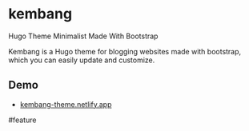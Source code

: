 # kembang
Hugo Theme Minimalist Made With Bootstrap

Kembang is a Hugo theme for blogging websites made with bootstrap, which you can easily update and customize.

## Demo

- [kembang-theme.netlify.app](https://kembang-theme.netlify.app/)

#feature 
